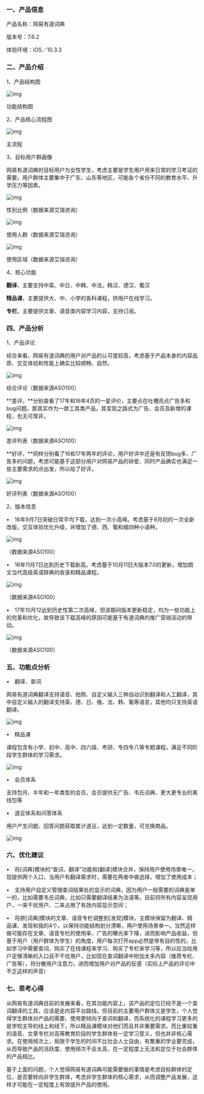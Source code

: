 ###  一、产品信息

产品名称：网易有道词典

版本号：7.6.2

体验环境：iOS／10.3.3

###  二、产品介绍

1、产品结构图

![img](https:////upload-images.jianshu.io/upload_images/4326166-a01e70a5fa752abe.png?imageMogr2/auto-orient/strip|imageView2/2/w/1109/format/webp)

功能结构图

2、产品核心流程图

![img](https:////upload-images.jianshu.io/upload_images/4326166-f4aedd94b327b729.png?imageMogr2/auto-orient/strip|imageView2/2/w/231/format/webp)

主流程

3、目标用户群画像

网易有道词典的目标用户为女性学生，考虑主要是学生用户用来日常的学习考证的需要。用户群体主要集中于广东、山东等地区，可能各个省份不同的教育水平、升学压力等因素。

![img](https:////upload-images.jianshu.io/upload_images/4326166-382a5fd6927f6a5b.png?imageMogr2/auto-orient/strip|imageView2/2/w/487/format/webp)

性别比例（数据来源艾瑞咨询）

![img](https:////upload-images.jianshu.io/upload_images/4326166-8c6240ed65a11b26.png?imageMogr2/auto-orient/strip|imageView2/2/w/487/format/webp)

使用人群（数据来源艾瑞咨询）

![img](https:////upload-images.jianshu.io/upload_images/4326166-74b3c7676383cf38.png?imageMogr2/auto-orient/strip|imageView2/2/w/487/format/webp)

使用区域（数据来源艾瑞咨询）

4、核心功能

**翻译**，主要支持中英、中日、中韩、中法，韩汉、德汉、葡汉

**精品课**，主要提供大、中、小学的各科课程，供用户在线学习。

**专栏**，主要提供文章、语音类内容学习内容，支持订阅。

###  四、产品分析

1、产品评论

综合来看，网易有道词典的用户对产品的认可度较高，考虑基于产品本身的内容品质、交互体验和性能上确实比较顺畅、自然。

![img](https:////upload-images.jianshu.io/upload_images/4326166-8189499a920267af.png?imageMogr2/auto-orient/strip|imageView2/2/w/487/format/webp)

综合评论（数据来源ASO100）

**差评，**分别查看了17年和16年4页的一星评价，主要点在吐槽亮点广告多和bug问题。那其实作为一款工具类产品，其变现之路式为广告、会员及新增的课程，也无可厚非。

![img](https:////upload-images.jianshu.io/upload_images/4326166-d894a4054987f8b8.png?imageMogr2/auto-orient/strip|imageView2/2/w/490/format/webp)

差评列表（数据来源ASO100）

**好评，**同样分别看了16和17年两年的评论，用户好评中还是有反馈bug多、广告多的问题，考虑可能基于这部分用户对网易产品的钟爱、同时产品确实也满足一些主要需求的点出发，所以给了好评。

![img](https:////upload-images.jianshu.io/upload_images/4326166-a287d07fa601e6a1.png?imageMogr2/auto-orient/strip|imageView2/2/w/489/format/webp)

好评列表（数据来源ASO100）



2、版本信息

•　16年9月7日突破日常平均下载，达到一次小高峰。考虑基于8月初的一次全新改版，交互体验优化升级，并增加了德、西、葡和俄四种小语种。

![img](https:////upload-images.jianshu.io/upload_images/4326166-392c8fc23e1a22cd.png?imageMogr2/auto-orient/strip|imageView2/2/w/487/format/webp)

（数据来源ASO100）

•　16年11月7日达到历史下载新高，考虑基于10月11日大版本7.0的更新，增加朗文当代高级英语辞典的收录和精品课程。

![img](https:////upload-images.jianshu.io/upload_images/4326166-bd5afd7bc762637d.png?imageMogr2/auto-orient/strip|imageView2/2/w/487/format/webp)

（数据来源ASO100）

•　17年10月12达到历史性第二次高峰，但该期间版本更新稳定，均为一些功能上的完善和优化，故导致该下载高峰的原因可能基于有道词典的推广营销活动的带动。

![img](https:////upload-images.jianshu.io/upload_images/4326166-3b0f5e47564e4f99.png?imageMogr2/auto-orient/strip|imageView2/2/w/487/format/webp)

（数据来源ASO100）

###  五、功能点分析

•　翻译、查词

网易有道词典翻译支持语音、拍照、自定义输入三种自动识别翻译和人工翻译，其中自定义输入的翻译支持英、德、日、俄、法、韩、葡等语言，其他均只支持英语翻译。

![img](https:////upload-images.jianshu.io/upload_images/4326166-c50921a5b079962f.png?imageMogr2/auto-orient/strip|imageView2/2/w/474/format/webp)

•　精品课

课程包含有小学、初中、高中、四六级、考研、专四专八等专题课程，满足不同阶段学生群体的学习需求。



![img](https:////upload-images.jianshu.io/upload_images/4326166-9e8f8caa31cefbf6.png?imageMogr2/auto-orient/strip|imageView2/2/w/456/format/webp)

•　会员体系

支持包月、半年和一年类型的会员，会员提供无广告、韦氏词典、更大更专业的离线包等

•　道豆体系和问答体系

用户产生问题、回答问题获取累计道豆，达到一定数量，可兑换商品。



![img](https:////upload-images.jianshu.io/upload_images/4326166-3c7788c03f9889ac.png?imageMogr2/auto-orient/strip|imageView2/2/w/524/format/webp)

### 六、优化建议

•　将[词典]模块的“查词、翻译”功能和[翻译]模块合并，保持用户使用场景唯一，现提供两个入口，当用户有翻译需求时，需要在两者中做选择，增加了使用成本；

•　支持用户自定义管理查词结果处的显示的词典，因为用户一般需要的词典是单一的，比如需要韦氏词典，比如只需要翻译结果为法语等。目前将所有内容呈现用户，一来干扰用户、二来占用了有效内容显示空间；

•　将原[词典]模块的文章、语音专栏调整到[发现]模块，主模块保留为翻译、精品课、发现和我的4个。以保持功能结构划分清晰，用户使用场景单一。当然这样做可能存在文章、语音专栏的使用率、广告的曝光率下降，进而影响产品收益，但基于用户（用户群体为学生）的角度，用户每次打开app必然是带有目的性的，比如学习中需要查词，购买了在线课程来学习、购买了专栏来学习等，所以应当给用户足够清晰的入口且不干扰用户，比如现在查词翻译中附加太多内容（推荐专栏、广告等），将分散用户注意力，进而增加用户对产品的反感（实际上产品的评论中不乏这样的声音）

### 七、思考心得

从网易有道词典目前的发展来看，在其功能内容上，该产品的定位已经不是一个查词翻译的工具，应该是走内容平台路线。但目前的主要用户群体又是学生，个人觉得学生群体对产品的需要、使用更倾向于查词和翻译，而系统化的课程学习更多的是学校主导的线上和线下，所以精品课模块对他们而且并非重要需求。而比重较重的语音、文章专栏对高等教育阶段的学生群体有一定学习意义，但也并非核心需求。在使用频次上，局限于学生的时间不比社会人士自由，有繁重的学业要完成，从而导致产品的活跃度、使用频次不会太高，在一定程度上无法和定位于社会群体的产品相比。

基于上面的问题，个人觉得网易有道词典可能需要做的事情是考虑目标群体的定位，是否要转向非学生群体，考虑非学生群体的核心需求，从而调整产品发展，这样才可能在一定程度上有效提升产品的使用。

